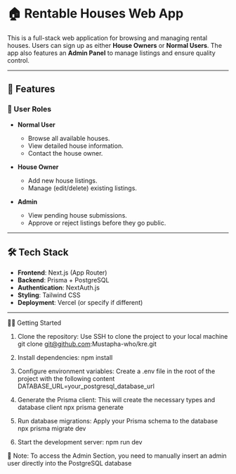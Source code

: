 # 🏠 Rentable Houses Web App

This is a full-stack web application for browsing and managing rental houses. Users can sign up as either **House Owners** or **Normal Users**. The app also features an **Admin Panel** to manage listings and ensure quality control.

---

## 🚀 Features

### 👤 User Roles

- **Normal User**
  - Browse all available houses.
  - View detailed house information.
  - Contact the house owner.

- **House Owner**
  - Add new house listings.
  - Manage (edit/delete) existing listings.

- **Admin**
  - View pending house submissions.
  - Approve or reject listings before they go public.

---

## 🛠️ Tech Stack

- **Frontend**: Next.js (App Router)
- **Backend**: Prisma + PostgreSQL
- **Authentication**: NextAuth.js
- **Styling**: Tailwind CSS
- **Deployment**: Vercel (or specify if different)

---


🧑‍💻 Getting Started 

1. Clone the repository: 
Use SSH to clone the project to your local machine
git clone git@github.com:Mustapha-who/kre.git

2. Install dependencies: 
npm install

3. Configure environment variables: 
Create a .env file in the root of the project with the following content
DATABASE_URL=your_postgresql_database_url

4. Generate the Prisma client:
This will create the necessary types and database client
npx prisma generate

5. Run database migrations:
Apply your Prisma schema to the database
npx prisma migrate dev

6. Start the development server:
npm run dev

🔐 Note:
To access the Admin Section, you need to manually insert an admin user directly into the PostgreSQL database
